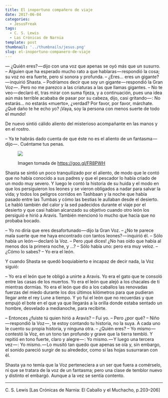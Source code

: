 ```yaml
---
title: El inoportuno compañero de viaje
date: 2017-06-04
categories:
  - JesusFreak
tags:
  - C. S. Lewis
  - Las Crónicas de Narnia
template: post
thumbnail: '../thumbnails/jesus.png'
slug: el-inoportuno-companero-de-viaje
---
```


— ¿Quién eres? — dijo con una voz que apenas se oyó más que un susurro.
– Alguien que ha esperado mucho rato a que hablaras — respondió la cosa; su voz no era fuerte, pero sí sonora y profunda.
– ¿Eres… eres un gigante? — inquirió Shasta.
– Podríamos decir que soy un gigante — respondió la Gran Voz — . Pero no me parezco a las criaturas a las que llamas gigantes.
– No te veo — declaró él, tras mirar con suma fijeza, y a continuación, pues una idea aún más terrible acababa de pasar por su cabeza, dijo, casi gritando — : No estarás… no estarás «muerto», ¿verdad? Por favor, por favor, márchate. ¿Qué daño te he echo yo? ¡Vaya, soy la persona con menos suerte de todo el mundo!

De nuevo sintió cálido aliento del misterioso acompañante en las manos y en el rostro.

– Ya te habrás dado cuenta de que éste no es el aliento de un fantasma — dijo — . Cuéntame tus penas.

<figure>

![](https://cdn-images-1.medium.com/max/600/1*Qhon2Bozxnm5EIA_0E_yoA.png)

<figcaption>

Imagen tomada de https://goo.gl/FR8PWH

</figcaption>

</figure>

Shasta se sintió un poco tranquilizado por el aliento, de modo que le contó que no había conocido a sus padres y que el pescador lo había criado de un modo muy severo. Y luego le contó la historia de su huida y el modo en que los persiguieron los leones y se vieron obligados a nadar para salvar la vida; y todos los peligros corridos en Tashbaan y la noche que había pasado entre las Tumbas y cómo las bestias le aullaban desde el desierto. Le habló también del calor y la sed padecidos durante el viaje por el desierto y que casi habían alcanzado su objetivo cuando otro león los persiguió e hirió a Aravis. También mencionó lo mucho que hacía que no probaba bocado.

– Yo no diría que eres desafortunado — dijo la Gran Voz.
– ¿No te parece mala suerte que me haya encontrado con tantos leones? — inquirió él.
– Sólo había un león — declaró la Voz.
– Pero ¡qué dices! ¿No has oído que había al menos dos la primera noche, y …?
– Sólo había uno: pero era muy veloz.
– ¿Cómo lo sabes?
– Yo era el león.

Y cuando Shasta se quedó boquiabierto e incapaz de decir nada, la Voz siguió:

– Yo era el león que te obligó a unirte a Aravis. Yo era el gato que te consoló entre las casas de los muertos. Yo era el león que alejó a los chacales de ti mientras dormías. Yo era el león que dio a los caballos las renovadas fuerzas del miedo durante los dos últimos kilómetros para que pudieran llegar ante el rey Lune a tiempo. Y yo fui el león que no recuerdas y que empujó el bote en el que ya que llegarás a la orilla donde estaba sentado un hombre, desvelado a medianoche, para recibirte.

– Entonces ¿fuiste tú quien hirió a Aravis?
– Fui yo.
– Pero ¿por qué?
– Niño — respondió la Voz — , te estoy contando tu historia, no la suya. A cada uno le cuento su propia historia, y ninguna otra.
– ¿Quién eres?
– Yo mismo — contestó la Voz, en un tono tan profundo y grave que la tierra tembló. Y repitió en tono fuerte, claro y alegre — : Yo mismo. — Y luego una tercera vez — : Yo mismo. — Lo musitó tan quedo que apenas se oía y, sin embargo, el sonido pareció surgir de su alrededor, como si las hojas susurraran con él.

Shasta ya no temía que la Voz perteneciera a un ser que fuera a comérselo, ni que se tratara de la voz de un fantasma; pero una clase de temblor nuevo y distinto el embargó. Aunque a la vez se sentía contento.

* * *

C. S. Lewis [Las Crónicas de Narnia: El Caballo y el Muchacho, p.203–206]
